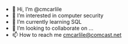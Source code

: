 - 👋 Hi, I’m @cmcarlile
- 👀 I’m interested in computer security
- 🌱 I’m currently learning SQL
- 💞️ I’m looking to collaborate on ...
- 📫 How to reach me cmcarlile@comcast.net

<!---
cmcarlile/cmcarlile is a ✨ special ✨ repository because its `README.md` (this file) appears on your GitHub profile.
You can click the Preview link to take a look at your changes.
--->
